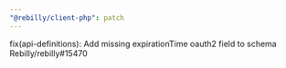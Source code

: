 ```yaml
---
"@rebilly/client-php": patch
---
```


fix(api-definitions): Add missing expirationTime oauth2 field to schema Rebilly/rebilly#15470
